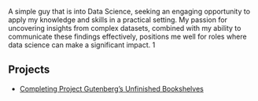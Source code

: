 A simple guy that is into Data Science, seeking an engaging opportunity to apply my knowledge and skills in a practical setting.
My passion for uncovering insights from complex datasets, combined with my ability to communicate these findings effectively,
positions me well for roles where data science can make a significant impact.  1

## Projects

- [Completing Project Gutenberg’s Unfinished Bookshelves](/2024/06/16/project-gutenberg/)
